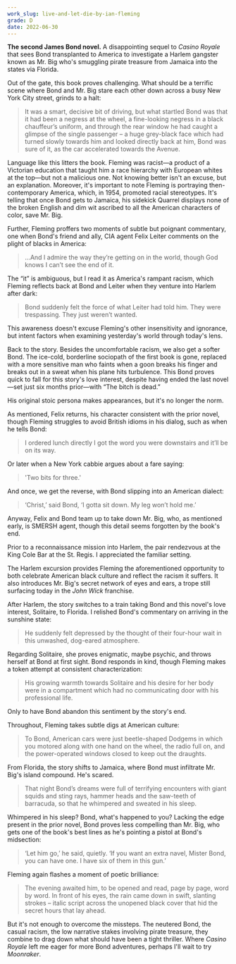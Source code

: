 ```yaml
---
work_slug: live-and-let-die-by-ian-fleming
grade: D
date: 2022-06-30
---
```


**The second James Bond novel.** A disappointing sequel to <span data-work-slug="casino-royale-by-ian-fleming">_Casino Royale_</span> that sees Bond transplanted to America to investigate a Harlem gangster known as Mr. Big who's smuggling pirate treasure from Jamaica into the states via Florida.

<!-- end -->

Out of the gate, this book proves challenging. What should be a terrific scene where Bond and Mr. Big stare each other down across a busy New York City street, grinds to a halt:

> It was a smart, decisive bit of driving, but what startled Bond was that it had been a negress at the wheel, a fine-looking negress in a black chauffeur’s uniform, and through the rear window he had caught a glimpse of the single passenger – a huge grey-black face which had turned slowly towards him and looked directly back at him, Bond was sure of it, as the car accelerated towards the Avenue.

Language like this litters the book. Fleming was racist—a product of a Victorian education that taught him a race hierarchy with European whites at the top—but not a malicious one. Not knowing better isn't an excuse, but an explanation. Moreover, it's important to note Fleming is portraying then-contemporary America, which, in 1954, promoted racial stereotypes. It's telling that once Bond gets to Jamaica, his sidekick Quarrel displays none of the broken English and dim wit ascribed to all the American characters of color, save Mr. Big.

Further, Fleming proffers two moments of subtle but poignant commentary, one when Bond's friend and ally, CIA agent Felix Leiter comments on the plight of blacks in America:

> ...And I admire the way they’re getting on in the world, though God knows I can’t see the end of it.

The “it” is ambiguous, but I read it as America's rampant racism, which Fleming reflects back at Bond and Leiter when they venture into Harlem after dark:

> Bond suddenly felt the force of what Leiter had told him. They were trespassing. They just weren’t wanted.

This awareness doesn't excuse Fleming's other insensitivity and ignorance, but intent factors when examining yesterday's world through today's lens.

Back to the story. Besides the uncomfortable racism, we also get a softer Bond. The ice-cold, borderline sociopath of the first book is gone, replaced with a more sensitive man who faints when a goon breaks his finger and breaks out in a sweat when his plane hits turbulence. This Bond proves quick to fall for this story's love interest, despite having ended the last novel—set just six months prior—with “The bitch is dead.”

His original stoic persona makes appearances, but it's no longer the norm.

As mentioned, Felix returns, his character consistent with the prior novel, though Fleming struggles to avoid British idioms in his dialog, such as when he tells Bond:

> I ordered lunch directly I got the word you were downstairs and it’ll be on its way.

Or later when a New York cabbie argues about a fare saying:

> 'Two bits for three.'

And once, we get the reverse, with Bond slipping into an American dialect:

> ‘Christ,’ said Bond, ‘I gotta sit down. My leg won’t hold me.’

Anyway, Felix and Bond team up to take down Mr. Big, who, as mentioned early, is SMERSH agent, though this detail seems forgotten by the book's end.

Prior to a reconnaissance mission into Harlem, the pair rendezvous at the King Cole Bar at the St. Regis. I appreciated the familiar setting.

The Harlem excursion provides Fleming the aforementioned opportunity to both celebrate American black culture and reflect the racism it suffers. It also introduces Mr. Big's secret network of eyes and ears, a trope still surfacing today in the _John Wick_ franchise.

After Harlem, the story switches to a train taking Bond and this novel's love interest, Solitaire, to Florida. I relished Bond's commentary on arriving in the sunshine state:

> He suddenly felt depressed by the thought of their four-hour wait in this unwashed, dog-eared atmosphere.

Regarding Solitaire, she proves enigmatic, maybe psychic, and throws herself at Bond at first sight. Bond responds in kind, though Fleming makes a token attempt at consistent characterization:

> His growing warmth towards Solitaire and his desire for her body were in a compartment which had no communicating door with his professional life.

Only to have Bond abandon this sentiment by the story's end.

Throughout, Fleming takes subtle digs at American culture:

> To Bond, American cars were just beetle-shaped Dodgems in which you motored along with one hand on the wheel, the radio full on, and the power-operated windows closed to keep out the draughts.

From Florida, the story shifts to Jamaica, where Bond must infiltrate Mr. Big's island compound. He's scared.

> That night Bond’s dreams were full of terrifying encounters with giant squids and sting rays, hammer heads and the saw-teeth of barracuda, so that he whimpered and sweated in his sleep.

Whimpered in his sleep? Bond, what's happened to you? Lacking the edge present in the prior novel, Bond proves less compelling than Mr. Big, who gets one of the book's best lines as he's pointing a pistol at Bond's midsection:

> ‘Let him go,’ he said, quietly. ‘If you want an extra navel, Mister Bond, you can have one. I have six of them in this gun.’

Fleming again flashes a moment of poetic brilliance:

> The evening awaited him, to be opened and read, page by page, word by word. In front of his eyes, the rain came down in swift, slanting strokes – italic script across the unopened black cover that hid the secret hours that lay ahead.

But it's not enough to overcome the missteps. The neutered Bond, the casual racism, the low narrative stakes involving pirate treasure, they combine to drag down what should have been a tight thriller. Where _Casino Royale_ left me eager for more Bond adventures, perhaps I'll wait to try <span data-work-slug="moonraker-by-ian-fleming">_Moonraker_</span>.

[^1]: The Soviet group introduced in the prior novel, short for Smyert Spionam – Death to Spies
